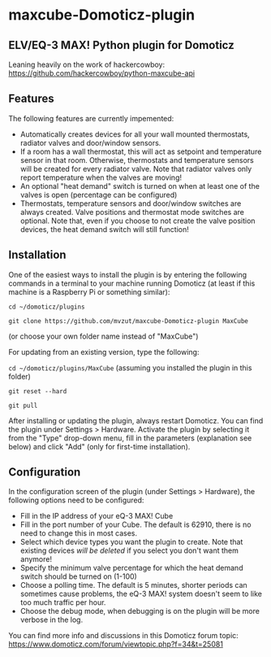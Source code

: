 # maxcube-Domoticz-plugin
## ELV/EQ-3 MAX! Python plugin for Domoticz

Leaning heavily on the work of hackercowboy: https://github.com/hackercowboy/python-maxcube-api

## Features
The following features are currently impemented:
* Automatically creates devices for all your wall mounted thermostats, radiator valves and door/window sensors.
* If a room has a wall thermostat, this will act as setpoint and temperature sensor in that room. Otherwise, thermostats and temperature sensors will be created for every radiator valve. Note that radiator valves only report temperature when the valves are moving!
* An optional "heat demand" switch is turned on when at least one of the valves is open (percentage can be configured)
* Thermostats, temperature sensors and door/window switches are always created. Valve positions and thermostat mode switches are optional. Note that, even if you choose to not create the valve position devices, the heat demand switch will still function!

## Installation
One of the easiest ways to install the plugin is by entering the following commands in a terminal to your machine running Domoticz (at least if this machine is a Raspberry Pi or something similar):

`cd ~/domoticz/plugins`

`git clone https://github.com/mvzut/maxcube-Domoticz-plugin MaxCube`

(or choose your own folder name instead of "MaxCube")

For updating from an existing version, type the following:

`cd ~/domoticz/plugins/MaxCube` (assuming you installed the plugin in this folder)

`git reset --hard`

`git pull`

After installing or updating the plugin, always restart Domoticz. You can find the plugin under Settings > Hardware. Activate the plugin by selecting it from the "Type" drop-down menu, fill in the parameters (explanation see below) and click "Add" (only for first-time installation).

## Configuration

In the configuration screen of the plugin (under Settings > Hardware), the following options need to be configured:

* Fill in the IP address of your eQ-3 MAX! Cube
* Fill in the port number of your Cube. The default is 62910, there is no need to change this in most cases.
* Select which  device types you want the plugin to create. Note that existing devices *will be deleted* if you select you don't want them anymore!
* Specify the minimum valve percentage for which the heat demand switch should be turned on (1-100)
* Choose a polling time. The default is 5 minutes, shorter periods can sometimes cause problems, the eQ-3 MAX! system doesn't seem to like too much traffic per hour.
* Choose the debug mode, when debugging is on the plugin will be more verbose in the log.


You can find more info and discussions in this Domoticz forum topic:
https://www.domoticz.com/forum/viewtopic.php?f=34&t=25081

